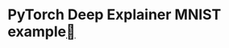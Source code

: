 # PyTorch Deep Explainer MNIST example[](https://shap.readthedocs.io/en/latest/example_notebooks/image_examples/image_classification/PyTorch%20Deep%20Explainer%20MNIST%20example.html#PyTorch-Deep-Explainer-MNIST-example "Permalink to this heading")

